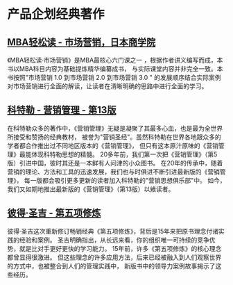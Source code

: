 # 产品企划经典著作

## [MBA轻松读 - 市场营销，日本商学院](md/mba_qing_song_du_-_shi_chang_ying_xiao/ch001.html)

《MBA轻松读·市场营销》是MBA最核心六门课之一 ，根据作者讲义编写而成，本书以MBA科目内容为基础提炼精华编纂成书，
与实际课堂内容并非完全一致。本书按照"市场营销 1.0 到市场营销 2.0 到市场营销 3.0 "
的发展顺序结合实际案例对市场营销进行全面的解读，让读者在清晰明确的思路中进行全面的学习。

## [科特勒 - 营销管理 - 第13版](md/ke_te_le_-_ying_xiao_guan_li_-_di_13_ban/ch002.html)

在科特勒众多的著作中，《营销管理》无疑是凝聚了其最多心血，也是最为全世界所接受和赞扬的经典教材，
被誉为"营销圣经"。虽然科特勒在世界各地跟众多的学者都合作推出过不同地区版本的《营销管理》，
但只有这本原汁原味的《营销管理》最能体现科特勒思想的精髓。
20多年前，我们第一次把《营销管理》（第5版）引进中国，彼时其还是一本鲜有人问津的小众图书。
在20年的传承中，随着营销的理论、方法和工具的迅速发展，我们也与时俱进不断引进最新版的《营销管理》，
每一版都会吸引更多更新的读者加入科特勒的"营销思想俱乐部"中。
如今，我们又如期地推出最新版的《营销管理》（第13版）以飨读者。


## [彼得·圣吉 - 第五项修炼](md/the_fifth_discipline/ch002.html)

彼得·圣吉这次重新修订畅销经典《第五项修炼》，背后是15年来把原书理念付诸实践的经验和案例。
圣吉明确指出，从长远来看，你的组织唯一可持续的竞争优势，就是比对手更好更快的学习能力。
15年前，许多《第五项修炼》的核心理念都曾显得很激进。
但这些理念的许多应用方法，后来已经被融入到人们观察世界的方式中，也被整合到人们的管理实践中，
新版书中的领导力案例故事揭示了这些经历。

